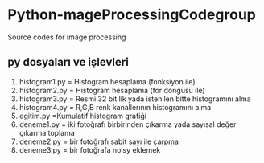 # Python-mageProcessingCodegroup
Source codes for image processing 


py dosyaları ve işlevleri
-------------------------------------
1) histogram1.py = Histogram hesaplama (fonksiyon ile)
2) histogram2.py = Histogram hesaplama (for döngüsü ile)
3) histogram3.py = Resmi 32 bit lik yada istenilen bitte histogramını alma
4) histogram4.py = R,G,B renk kanallerının histogramını alma
5) egitim.py =Kumulatif histogram grafiği
6) deneme1.py = iki fotoğrafı birbirinden çıkarma yada sayısal değer çıkarma toplama
7) deneme2.py = bir fotoğrafı sabit sayı ile çarpma
8) deneme3.py = bir fotoğrafa noisy eklemek
